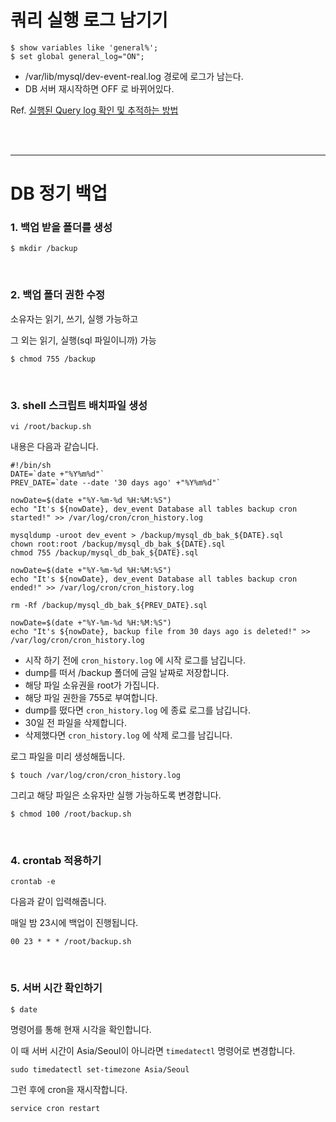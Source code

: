 # 쿼리 실행 로그 남기기
```shell
$ show variables like 'general%';
$ set global general_log="ON";
```
-  /var/lib/mysql/dev-event-real.log 경로에 로그가 남는다.
- DB 서버 재시작하면 OFF 로 바뀌어있다.

Ref. [실행된 Query log 확인 및 추적하는 방법](https://bono915.tistory.com/entry/MySQL-%EC%8B%A4%ED%96%89%EB%90%9C-Query-log%ED%99%95%EC%9D%B8-%EB%B0%8F-%EC%B6%94%EC%A0%81%ED%95%98%EB%8A%94-%EB%B0%A9%EB%B2%95)

<br />
<br />
<hr />

# DB 정기 백업

### 1. 백업 받을 폴더를 생성
```shell
$ mkdir /backup
```

<br />

### 2. 백업 폴더 권한 수정
소유자는 읽기, 쓰기, 실행 가능하고

그 외는 읽기, 실행(sql 파일이니까) 가능
```shell
$ chmod 755 /backup
```

<br />

### 3. shell 스크립트 배치파일 생성
```shell
vi /root/backup.sh
```

내용은 다음과 같습니다.

```shell
#!/bin/sh
DATE=`date +"%Y%m%d"`
PREV_DATE=`date --date '30 days ago' +"%Y%m%d"`

nowDate=$(date +"%Y-%m-%d %H:%M:%S")
echo "It's ${nowDate}, dev_event Database all tables backup cron started!" >> /var/log/cron/cron_history.log

mysqldump -uroot dev_event > /backup/mysql_db_bak_${DATE}.sql
chown root:root /backup/mysql_db_bak_${DATE}.sql
chmod 755 /backup/mysql_db_bak_${DATE}.sql

nowDate=$(date +"%Y-%m-%d %H:%M:%S")
echo "It's ${nowDate}, dev_event Database all tables backup cron ended!" >> /var/log/cron/cron_history.log

rm -Rf /backup/mysql_db_bak_${PREV_DATE}.sql

nowDate=$(date +"%Y-%m-%d %H:%M:%S")
echo "It's ${nowDate}, backup file from 30 days ago is deleted!" >> /var/log/cron/cron_history.log
```

- 시작 하기 전에 `cron_history.log` 에 시작 로그를 남깁니다.
- dump를 떠서 /backup 폴더에 금일 날짜로 저장합니다.
- 해당 파일 소유권을 root가 가집니다.
- 해당 파일 권한을 755로 부여합니다.
- dump를 떴다면 `cron_history.log` 에 종료 로그를 남깁니다.
- 30일 전 파일을 삭제합니다.
- 삭제했다면 `cron_history.log` 에 삭제 로그를 남깁니다.

로그 파일을 미리 생성해둡니다.

```shell
$ touch /var/log/cron/cron_history.log
```

그리고 해당 파일은 소유자만 실행 가능하도록 변경합니다.

```shell
$ chmod 100 /root/backup.sh
```

<br />

### 4. crontab 적용하기
```shell
crontab -e
```

다음과 같이 입력해줍니다.

매일 밤 23시에 백업이 진행됩니다.

```
00 23 * * * /root/backup.sh
```

<br />

### 5. 서버 시간 확인하기
```shell
$ date
```
명령어를 통해 현재 시각을 확인합니다.

이 때 서버 시간이 Asia/Seoul이 아니라면 `timedatectl` 명령어로 변경합니다.
```
sudo timedatectl set-timezone Asia/Seoul
```

그런 후에 cron을 재시작합니다.

```
service cron restart
```

